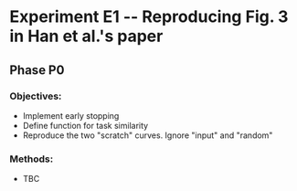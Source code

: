 # Experiment E1 -- Reproducing Fig. 3 in Han et al.'s paper
## Phase P0
### Objectives: 
- Implement early stopping
- Define function for task similarity
- Reproduce the two "scratch" curves. Ignore "input" and "random"
### Methods: 
- TBC
